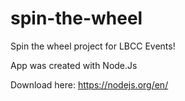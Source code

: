# spin-the-wheel
Spin the wheel project for LBCC Events!

App was created with Node.Js 

Download here: 
https://nodejs.org/en/
